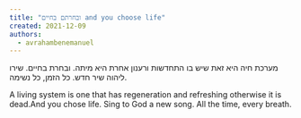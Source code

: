```yaml
---
title: "ובחרתם בחיים and you choose life"
created: 2021-12-09
authors: 
  - avrahambenemanuel
---
```


מערכת חיה היא זאת שיש בו התחדשות ורענון אחרת היא מיתה. ובחרת בחיים. שירו ליהוה שיר חדש. כל הזמן, כל נשימה.

A living system is one that has regeneration and refreshing otherwise it is dead.And you chose life. Sing to God a new song. All the time, every breath.
